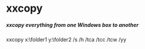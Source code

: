 # xxcopy

##### xxcopy everything from one Windows box to another

   xxcopy  x:\folder1 y:\folder2 /s /h /tca /tcc /tcw /yy
